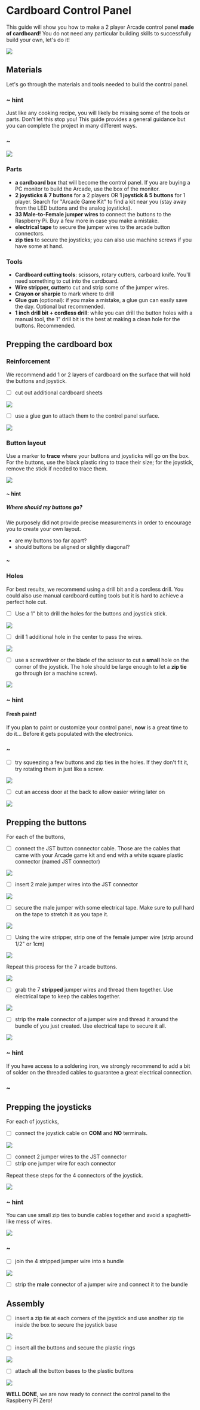 # Cardboard Control Panel

This guide will show you how to make a 2 player Arcade control panel **made of cardboard!**
You do not need any particular building skills to successfully build your own, let's do it!

![](/static/hardware/rpi/cardboard-control-panel/controlpanel.jpg)

## Materials

Let's go through the materials and tools needed to build the control panel.

### ~ hint

Just like any cooking recipe, you will likely be missing some of the tools or parts.
Don't let this stop you! This guide provides a general guidance but you can complete the project in 
many different ways.

### ~

![](/static/hardware/rpi/cardboard-control-panel/materials.jpg)

### Parts

* **a cardboard box** that will become the control panel. If you are buying a PC monitor to build the Arcade,
use the box of the monitor.
* **2 joysticks & 7 buttons** for a 2 players OR **1 joystick & 5 buttons** for 1 player. Search for "Arcade Game Kit" to find a kit near you (stay away from the LED buttons and the analog joysticks).
* **33 Male-to-Female jumper wires** to connect the buttons to the Raspberry Pi. Buy a few more in case you make a mistake.
* **electrical tape** to secure the jumper wires to the arcade button connectors.
* **zip ties** to secure the joysticks; you can also use machine screws if you have some at hand.

### Tools

* **Cardboard cutting tools**: scissors, rotary cutters, carboard knife. You'll need something to cut into the cardboard.
* **Wire stripper, cutter**to cut and strip some of the jumper wires.
* **Crayon or sharpie** to mark where to drill
* **Glue gun** (optional): if you make a mistake, a glue gun can easily save the day. Optional but recommended.
* **1 inch drill bit + cordless drill**: while you can drill the button holes with a manual tool, the 1" drill bit is the best at making a clean hole for the buttons. Recommended.

## Prepping the cardboard box

### Reinforcement

We recommend add 1 or 2 layers of cardboard on the surface that will hold the buttons and joystick.

- [ ] cut out additional cardboard sheets 

![](/static/hardware/rpi/cardboard-control-panel/cardboardlayers.jpg)

- [ ] use a glue gun to attach them to the control panel surface.

![](/static/hardware/rpi/cardboard-control-panel/sandwich.jpg)


### Button layout

Use a marker to **trace** where your buttons and joysticks will go on the box. 
For the buttons, use the black plastic ring to trace their size; for the joystick, remove the stick if needed to trace them.

![](/static/hardware/rpi/cardboard-control-panel/layout.jpg)

#### ~ hint

##### Where should my buttons go?

We purposely did not provide precise measurements in order to encourage you to create your own layout.

* are my buttons too far apart?
* should buttons be aligned or slightly diagonal?

#### ~

### Holes

For best results, we recommend using a drill bit and a cordless drill. You could also use manual cardboard
cutting tools but it is hard to achieve a perfect hole cut.

- [ ] Use a 1" bit to drill the holes for the buttons and joystick stick. 

![](/static/hardware/rpi/cardboard-control-panel/oneinchdrill.jpg)

- [ ] drill 1 additional hole in the center to pass the wires.

![](/static/hardware/rpi/cardboard-control-panel/layoutholes.jpg)

- [ ] use a screwdriver or the blade of the scissor to cut a **small** hole on the corner of the joystick.
The hole should be large enough to let a **zip tie** go through (or a machine screw).

![](/static/hardware/rpi/cardboard-control-panel/joystickdrill.jpg)

### ~ hint

#### Fresh paint!

If you plan to paint or customize your control panel, **now** is a great time to do it... Before it gets populated with the electronics.

### ~

- [ ] try squeezing a few buttons and zip ties in the holes. If they don't fit it, try rotating them in just like a screw.

![](/static/hardware/rpi/cardboard-control-panel/squeeze.jpg)

- [ ] cut an access door at the back to allow easier wiring later on

![](/static/hardware/rpi/cardboard-control-panel/backdoor.jpg)

## Prepping the buttons

For each of the buttons, 

- [ ] connect the JST button connector cable. Those are the cables that came with your Arcade game kit and end with a white square plastic connector (named JST connector)

![](/static/hardware/rpi/cardboard-control-panel/button.jpg)

- [ ] insert 2 male jumper wires into the JST connector

![](/static/hardware/rpi/cardboard-control-panel/headers.jpg)

- [ ] secure the male jumper with some electrical tape. Make sure to pull hard on the tape to stretch it as you tape it.

![](/static/hardware/rpi/cardboard-control-panel/headerstape.jpg)

- [ ] Using the wire stripper, strip one of the female jumper wire (strip around 1/2" or 1cm)

![](/static/hardware/rpi/cardboard-control-panel/strip.jpg)

Repeat this process for the 7 arcade buttons.

![](/static/hardware/rpi/cardboard-control-panel/allwires.jpg)

- [ ] grab the 7 **stripped** jumper wires and thread them together. Use electrical tape to keep the cables together.

![](/static/hardware/rpi/cardboard-control-panel/bundle.jpg)

- [ ] strip the **male** connector of a jumper wire and thread it around the bundle of you just created. Use electrical tape to secure it all.

![](/static/hardware/rpi/cardboard-control-panel/gndwire.jpg)

### ~ hint

If you have access to a soldering iron, we strongly recommend to add a bit of solder on the threaded cables to guarantee a great electrical connection.

### ~

## Prepping the joysticks

For each of joysticks,

- [ ] connect the joystick cable on **COM** and **NO** terminals.

![](/static/hardware/rpi/cardboard-control-panel/joystick.jpg)

- [ ] connect 2 jumper wires to the JST connector
- [ ] strip one jumper wire for each connector

Repeat these steps for the 4 connectors of the joystick.

![](/static/hardware/rpi/cardboard-control-panel/joystickconnectors.jpg)


### ~ hint

You can use small zip ties to bundle cables together and avoid a spaghetti-like mess of wires.

![](/static/hardware/rpi/cardboard-control-panel/joystickzip.jpg)

### ~

- [ ] join the 4 stripped jumper wire into a bundle

![](/static/hardware/rpi/cardboard-control-panel/joystickbundle.jpg)

- [ ] strip the **male** connector of a jumper wire and connect it to the bundle

## Assembly

- [ ] insert a zip tie at each corners of the joystick and use another zip tie inside the box to secure the joystick base

![](/static/hardware/rpi/cardboard-control-panel/zip.jpg)

- [ ] insert all the buttons and secure the plastic rings 

![](/static/hardware/rpi/cardboard-control-panel/buttons.jpg)

- [ ] attach all the button bases to the plastic buttons

![](/static/hardware/rpi/cardboard-control-panel/wired.jpg)


**WELL DONE**, we are now ready to connect the control panel to the Raspberry Pi Zero!